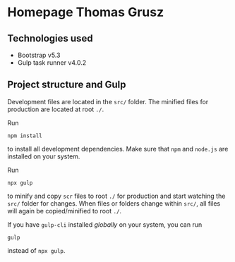# Homepage Thomas Grusz

## Technologies used

- Bootstrap v5.3
- Gulp task runner v4.0.2

## Project structure and Gulp

Development files are located in the `src/` folder.
The minified files for production are located at root `./`.

Run

```
npm install
```

to install all development dependencies. Make sure that `npm` and `node.js` are installed on your system.

Run

```
npx gulp
```

to minify and copy `scr` files to root `./` for production and start watching the `src/` folder for changes. When files or folders change within `src/`, all files will again be copied/minified to root `./`.

If you have `gulp-cli` installed _globally_ on your system, you can run

```
gulp
```

instead of `npx gulp`.
